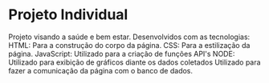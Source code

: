 # Projeto Individual
Projeto visando a saúde e bem estar.
Desenvolvidos com as tecnologias:
  HTML: Para a construção do corpo da página.
  CSS: Para a estilização da página.
  JavaScript: Utilizado para a criação de funções
  API's NODE: Utilizado para exibição de gráficos diante os dados coletados
              Utilizado para fazer a comunicação da página com o banco de dados.
  
